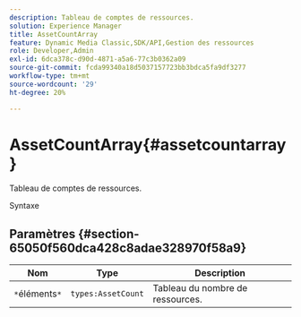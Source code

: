 ```yaml
---
description: Tableau de comptes de ressources.
solution: Experience Manager
title: AssetCountArray
feature: Dynamic Media Classic,SDK/API,Gestion des ressources
role: Developer,Admin
exl-id: 6dca378c-d90d-4871-a5a6-77c3b0362a09
source-git-commit: fcda99340a18d5037157723bb3bdca5fa9df3277
workflow-type: tm+mt
source-wordcount: '29'
ht-degree: 20%

---
```


# AssetCountArray{#assetcountarray}

Tableau de comptes de ressources.

Syntaxe

## Paramètres {#section-65050f560dca428c8adae328970f58a9}

| Nom | Type | Description |
|---|---|---|
| `*`éléments`*` | `types:AssetCount` | Tableau du nombre de ressources. |

